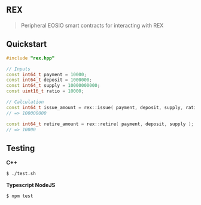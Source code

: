 # **`REX`**

> Peripheral EOSIO smart contracts for interacting with REX

## Quickstart

```c++
#include "rex.hpp"

// Inputs
const int64_t payment = 10000;
const int64_t deposit = 1000000;
const int64_t supply = 10000000000;
const uint16_t ratio = 10000;

// Calculation
const int64_t issue_amount = rex::issue( payment, deposit, supply, ratio );
// => 100000000

const int64_t retire_amount = rex::retire( payment, deposit, supply );
// => 10000
```

## Testing

**C++**

```bash
$ ./test.sh
```
**Typescript NodeJS**

```bash
$ npm test
```
